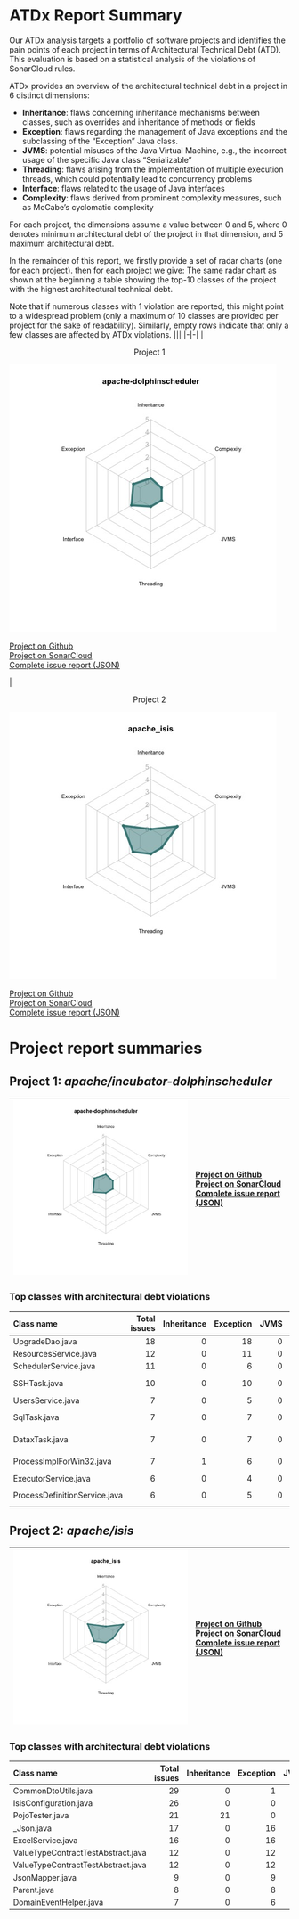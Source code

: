 # ATDx Report Summary
Our  ATDx analysis targets a portfolio of software projects and identifies the pain points of each project in terms of Architectural Technical Debt (ATD). This evaluation is based on a statistical analysis of the violations of SonarCloud rules.

ATDx provides an overview of the architectural technical debt in a project  in 6 distinct dimensions:
* **Inheritance**: flaws concerning inheritance mechanisms between classes, such as overrides and inheritance of methods or fields
* **Exception**: flaws regarding the management of Java exceptions and the subclassing of the “Exception” Java class.
* **JVMS**: potential misuses of the Java Virtual Machine, e.g., the incorrect usage of the specific Java class “Serializable”
* **Threading**: flaws arising from the implementation of multiple execution threads, which could potentially lead to concurrency problems
* **Interface**: flaws related to the usage of Java interfaces
* **Complexity**: flaws derived from prominent complexity measures, such as McCabe’s cyclomatic complexity

For each project, the dimensions assume a value between 0 and 5, where 0 denotes minimum architectural debt of the project in that dimension, and 5 maximum architectural debt.

In the remainder of this report, we firstly provide a set of radar charts (one for each project). then for each project we give:
The same radar chart as shown at the beginning
 a table showing the top-10 classes of the project with the highest architectural technical debt.

Note that if numerous classes with 1 violation are reported, this might point to a widespread problem (only a maximum of 10 classes are provided per project for the sake of readability). Similarly, empty rows indicate that only a few classes are affected by ATDx violations.
|||
|-|-|
|<p align="center">Project 1</p><img src="https://github.com/robertoverdecchia/ATDx_report_sandbox/blob/master/plots/apache-dolphinscheduler.jpg"/> <p style="text-align:left">[Project on Github](https://github.com/apache/incubator-dolphinscheduler) <br> [Project on SonarCloud ](https://sonarcloud.io/dashboard?id=apache-dolphinscheduler) <br> [Complete issue report (JSON)](https://github.com/robertoverdecchia/ATDx_report_sandbox/blob/master/jsons/apache-dolphinscheduler.json)</p>|<p align="center">Project 2</p><img src="https://github.com/robertoverdecchia/ATDx_report_sandbox/blob/master/plots/apache_isis.jpg"/> <p style="text-align:left">[Project on Github](https://github.com/apache/isis) <br> [Project on SonarCloud ](https://sonarcloud.io/dashboard?id=apache_isis) <br> [Complete issue report (JSON)](https://github.com/robertoverdecchia/ATDx_report_sandbox/blob/master/jsons/apache_isis.json)</p>
# Project report summaries
## Project 1: _apache/incubator-dolphinscheduler_
|<img src="https://github.com/robertoverdecchia/ATDx_report_sandbox/blob/master/plots/apache-dolphinscheduler.jpg"/>|<p style="text-align:left">[Project on Github](https://github.com/apache/incubator-dolphinscheduler) <br> [Project on SonarCloud ](https://sonarcloud.io/dashboard?id=apache-dolphinscheduler) <br> [Complete issue report (JSON)](https://github.com/robertoverdecchia/ATDx_report_sandbox/blob/master/jsons/apache-dolphinscheduler.json)</p>
|-|-|
### Top classes with architectural debt violations
| Class name                    |   Total issues |   Inheritance |   Exception |   JVMS |   Interface |   Threading |   Complexity | Fully qualified class name                                                                                      |
|:------------------------------|---------------:|--------------:|------------:|-------:|------------:|------------:|-------------:|:----------------------------------------------------------------------------------------------------------------|
| UpgradeDao.java               |             18 |             0 |          18 |      0 |           0 |           0 |            0 | dolphinscheduler-dao/src/main/java/org/apache/dolphinscheduler/dao/upgrade/UpgradeDao.java                      |
| ResourcesService.java         |             12 |             0 |          11 |      0 |           1 |           0 |            0 | dolphinscheduler-api/src/main/java/org/apache/dolphinscheduler/api/service/ResourcesService.java                |
| SchedulerService.java         |             11 |             0 |           6 |      0 |           2 |           0 |            3 | dolphinscheduler-api/src/main/java/org/apache/dolphinscheduler/api/service/SchedulerService.java                |
| SSHTask.java                  |             10 |             0 |          10 |      0 |           0 |           0 |            0 | dolphinscheduler-server/src/main/java/org/apache/dolphinscheduler/server/worker/task/ssh/SSHTask.java           |
| UsersService.java             |              7 |             0 |           5 |      0 |           2 |           0 |            0 | dolphinscheduler-api/src/main/java/org/apache/dolphinscheduler/api/service/UsersService.java                    |
| SqlTask.java                  |              7 |             0 |           7 |      0 |           0 |           0 |            0 | dolphinscheduler-server/src/main/java/org/apache/dolphinscheduler/server/worker/task/sql/SqlTask.java           |
| DataxTask.java                |              7 |             0 |           7 |      0 |           0 |           0 |            0 | dolphinscheduler-server/src/main/java/org/apache/dolphinscheduler/server/worker/task/datax/DataxTask.java       |
| ProcessImplForWin32.java      |              7 |             1 |           6 |      0 |           0 |           0 |            0 | dolphinscheduler-common/src/main/java/org/apache/dolphinscheduler/common/utils/process/ProcessImplForWin32.java |
| ExecutorService.java          |              6 |             0 |           4 |      0 |           2 |           0 |            0 | dolphinscheduler-api/src/main/java/org/apache/dolphinscheduler/api/service/ExecutorService.java                 |
| ProcessDefinitionService.java |              6 |             0 |           5 |      0 |           1 |           0 |            0 | dolphinscheduler-api/src/main/java/org/apache/dolphinscheduler/api/service/ProcessDefinitionService.java        |

## Project 2: _apache/isis_
|<img src="https://github.com/robertoverdecchia/ATDx_report_sandbox/blob/master/plots/apache_isis.jpg"/>|<p style="text-align:left">[Project on Github](https://github.com/apache/isis) <br> [Project on SonarCloud ](https://sonarcloud.io/dashboard?id=apache_isis) <br> [Complete issue report (JSON)](https://github.com/robertoverdecchia/ATDx_report_sandbox/blob/master/jsons/apache_isis.json)</p>
|-|-|
### Top classes with architectural debt violations
| Class name                         |   Total issues |   Inheritance |   Exception |   JVMS |   Interface |   Threading |   Complexity | Fully qualified class name                                                                                                                |
|:-----------------------------------|---------------:|--------------:|------------:|-------:|------------:|------------:|-------------:|:------------------------------------------------------------------------------------------------------------------------------------------|
| CommonDtoUtils.java                |             29 |             0 |           1 |      0 |           1 |           0 |           27 | api/applib/src/main/java/org/apache/isis/applib/util/schema/CommonDtoUtils.java                                                           |
| IsisConfiguration.java             |             26 |             0 |           0 |      0 |          26 |           0 |            0 | core/config/src/main/java/org/apache/isis/core/config/IsisConfiguration.java                                                              |
| PojoTester.java                    |             21 |            21 |           0 |      0 |           0 |           0 |            0 | testing/unittestsupport/applib/src/main/java/org/apache/isis/testing/unittestsupport/applib/bean/PojoTester.java                          |
| _Json.java                         |             17 |             0 |          16 |      0 |           1 |           0 |            0 | core/commons/src/main/java/org/apache/isis/core/commons/internal/resources/_Json.java                                                     |
| ExcelService.java                  |             16 |             0 |          16 |      0 |           0 |           0 |            0 | subdomains/excel/applib/src/main/java/org/apache/isis/subdomains/excel/applib/dom/ExcelService.java                                       |
| ValueTypeContractTestAbstract.java |             12 |             0 |          12 |      0 |           0 |           0 |            0 | core/internaltestsupport/src/main/java/org/apache/isis/core/internaltestsupport/value/ValueTypeContractTestAbstract.java                  |
| ValueTypeContractTestAbstract.java |             12 |             0 |          12 |      0 |           0 |           0 |            0 | testing/unittestsupport/applib/src/main/java/org/apache/isis/testing/unittestsupport/applib/core/value/ValueTypeContractTestAbstract.java |
| JsonMapper.java                    |              9 |             0 |           9 |      0 |           0 |           0 |            0 | viewers/restfulobjects/applib/src/main/java/org/apache/isis/viewer/restfulobjects/applib/util/JsonMapper.java                             |
| Parent.java                        |              8 |             0 |           8 |      0 |           0 |           0 |            0 | testing/unittestsupport/applib/src/main/java/org/apache/isis/testing/unittestsupport/applib/core/bidir/Parent.java                        |
| DomainEventHelper.java             |              7 |             0 |           6 |      0 |           1 |           0 |            0 | core/metamodel/src/main/java/org/apache/isis/core/metamodel/facets/DomainEventHelper.java                                                 |

